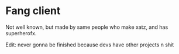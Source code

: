 # Fang client

Not well known, but made by same people who make xatz, and has superherofx.



Edit: never gonna be finished because devs have other projects n shit



